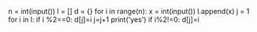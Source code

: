 n = int(input())
l = []
d = {}
for i in range(n):
    x = int(input())
    l.append(x)
j = 1
for i in l:
    if i %2==0:
        d[j]=i
        j=j+1
        print('yes')
    if i%2!=0:
        d[j]=i
